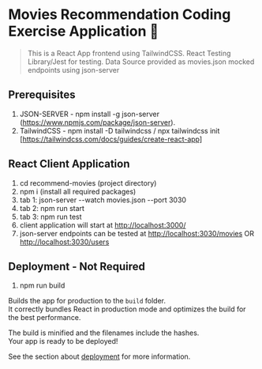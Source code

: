 # Movies Recommendation Coding Exercise Application 🕺

>This is a React App frontend using TailwindCSS.
>React Testing Library/Jest for testing.
>Data Source provided as movies.json mocked endpoints using json-server

## Prerequisites
1. JSON-SERVER - npm install -g json-server (https://www.npmjs.com/package/json-server).
2. TailwindCSS - npm install -D tailwindcss / npx tailwindcss init [https://tailwindcss.com/docs/guides/create-react-app]

## React Client Application
1. cd recommend-movies (project directory)
2. npm i (install all required packages)
3. tab 1: json-server --watch movies.json --port 3030
4. tab 2: npm run start
5. tab 3: npm run test 
6. client application will start at <http://localhost:3000/>
7. json-server endpoints can be tested at <http://localhost:3030/movies> OR <http://localhost:3030/users>


## Deployment - Not Required
1. npm run build

Builds the app for production to the `build` folder.\
It correctly bundles React in production mode and optimizes the build for the best performance.

The build is minified and the filenames include the hashes.\
Your app is ready to be deployed!

See the section about [deployment](https://facebook.github.io/create-react-app/docs/deployment) for more information.